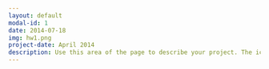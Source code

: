 ```yaml
---
layout: default
modal-id: 1
date: 2014-07-18
img: hw1.png
project-date: April 2014
description: Use this area of the page to describe your project. The icon above is part of a free icon set by <a href="https://sellfy.com/p/8Q9P/jV3VZ/">Flat Icons</a>. On their website, you can download their free set with 16 icons, or you can purchase the entire set with 146 icons for only $12!
---
```




